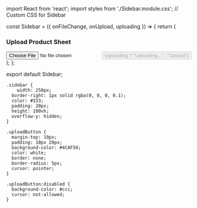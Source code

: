 import React from 'react';
import styles from './Sidebar.module.css'; // Custom CSS for Sidebar

const Sidebar = ({ onFileChange, onUpload, uploading }) => {
  return (
    <div className={styles.sidebar}>
      <h3>Upload Product Sheet</h3>
      <input type="file" onChange={onFileChange} />
      <button
        className={styles.uploadButton}
        onClick={onUpload}
        disabled={uploading}
      >
        {uploading ? "Uploading..." : "Upload"}
      </button>
    </div>
  );
};

export default Sidebar;



    .sidebar {
        width: 250px;
      border-right: 1px solid rgba(0, 0, 0, 0.1);
      color: #333;
      padding: 20px;
      height: 100vh;
      overflow-y: hidden;
    }
    
    .uploadButton {
      margin-top: 10px;
      padding: 10px 20px;
      background-color: #4CAF50;
      color: white;
      border: none;
      border-radius: 5px;
      cursor: pointer;
    }
    
    .uploadButton:disabled {
      background-color: #ccc;
      cursor: not-allowed;
    }
